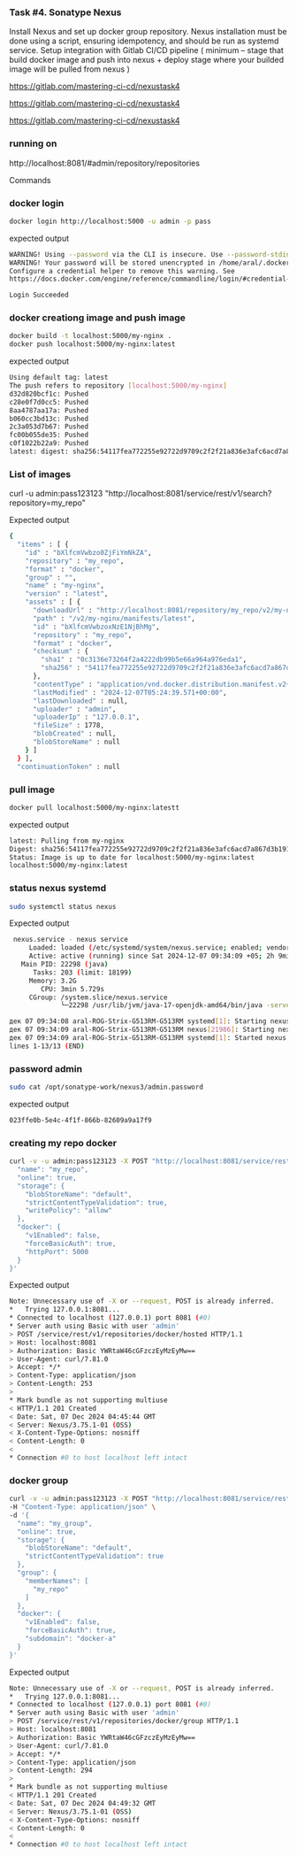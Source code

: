 ### Task #4. Sonatype Nexus

Install Nexus and set up docker group repository. Nexus installation must be done
using a script, ensuring idempotency, and should be run as systemd service.
Setup integration with Gitlab CI/CD pipeline ( minimum – stage that build docker
image and push into nexus + deploy stage where your builded image will be pulled
from nexus )


https://gitlab.com/mastering-ci-cd/nexustask4

https://gitlab.com/mastering-ci-cd/nexustask4

https://gitlab.com/mastering-ci-cd/nexustask4

### running on
http://localhost:8081/#admin/repository/repositories

Commands
### docker login
```bash
docker login http://localhost:5000 -u admin -p pass
```
expected output
```bash
WARNING! Using --password via the CLI is insecure. Use --password-stdin.
WARNING! Your password will be stored unencrypted in /home/aral/.docker/config.json.
Configure a credential helper to remove this warning. See
https://docs.docker.com/engine/reference/commandline/login/#credential-stores

Login Succeeded
```

### docker creationg image and push image
```bash
docker build -t localhost:5000/my-nginx .
docker push localhost:5000/my-nginx:latest
```

expected output
```bash
Using default tag: latest
The push refers to repository [localhost:5000/my-nginx]
d32d820bcf1c: Pushed 
c28e0f7d0cc5: Pushed 
8aa4787aa17a: Pushed 
b060cc3bd13c: Pushed 
2c3a053d7b67: Pushed 
fc00b055de35: Pushed 
c0f1022b22a9: Pushed 
latest: digest: sha256:54117fea772255e92722d9709c2f2f21a836e3afc6acd7a867d3b191e95b6915 size: 1778
```

### List of images
curl -u admin:pass123123 "http://localhost:8081/service/rest/v1/search?repository=my_repo"

Expected output
```bash
{
  "items" : [ {
    "id" : "bXlfcmVwbzo0ZjFiYmNkZA",
    "repository" : "my_repo",
    "format" : "docker",
    "group" : "",
    "name" : "my-nginx",
    "version" : "latest",
    "assets" : [ {
      "downloadUrl" : "http://localhost:8081/repository/my_repo/v2/my-nginx/manifests/latest",
      "path" : "/v2/my-nginx/manifests/latest",
      "id" : "bXlfcmVwbzoxNzE1NjBhMg",
      "repository" : "my_repo",
      "format" : "docker",
      "checksum" : {
        "sha1" : "0c3136e73264f2a4222db99b5e66a964a976eda1",
        "sha256" : "54117fea772255e92722d9709c2f2f21a836e3afc6acd7a867d3b191e95b6915"
      },
      "contentType" : "application/vnd.docker.distribution.manifest.v2+json",
      "lastModified" : "2024-12-07T05:24:39.571+00:00",
      "lastDownloaded" : null,
      "uploader" : "admin",
      "uploaderIp" : "127.0.0.1",
      "fileSize" : 1778,
      "blobCreated" : null,
      "blobStoreName" : null
    } ]
  } ],
  "continuationToken" : null
```

### pull image
```bash
docker pull localhost:5000/my-nginx:latestt
```
expected output
```bash
latest: Pulling from my-nginx
Digest: sha256:54117fea772255e92722d9709c2f2f21a836e3afc6acd7a867d3b191e95b6915
Status: Image is up to date for localhost:5000/my-nginx:latest
localhost:5000/my-nginx:latest
```


### status nexus systemd
```bash
sudo systemctl status nexus
```
Expected output
```bash
 nexus.service - nexus service
     Loaded: loaded (/etc/systemd/system/nexus.service; enabled; vendor preset:>
     Active: active (running) since Sat 2024-12-07 09:34:09 +05; 2h 9min ago
   Main PID: 22298 (java)
      Tasks: 203 (limit: 18199)
     Memory: 3.2G
        CPU: 3min 5.729s
     CGroup: /system.slice/nexus.service
             └─22298 /usr/lib/jvm/java-17-openjdk-amd64/bin/java -server -Dinst>

дек 07 09:34:08 aral-ROG-Strix-G513RM-G513RM systemd[1]: Starting nexus service>
дек 07 09:34:09 aral-ROG-Strix-G513RM-G513RM nexus[21986]: Starting nexus
дек 07 09:34:09 aral-ROG-Strix-G513RM-G513RM systemd[1]: Started nexus service.
lines 1-13/13 (END)
```


### password admin
```bash
sudo cat /opt/sonatype-work/nexus3/admin.password
```
expected output
```bash
023ffe0b-5e4c-4f1f-866b-82609a9a17f9
```

### creating my repo docker
```bash
curl -v -u admin:pass123123 -X POST "http://localhost:8081/service/rest/v1/repositories/docker/hosted" -H "Content-Type: application/json" -d '{
  "name": "my_repo",
  "online": true,
  "storage": {
    "blobStoreName": "default",
    "strictContentTypeValidation": true,
    "writePolicy": "allow"
  },
  "docker": {
    "v1Enabled": false,
    "forceBasicAuth": true,
    "httpPort": 5000
  }
}'
```
Expected output
```bash
Note: Unnecessary use of -X or --request, POST is already inferred.
*   Trying 127.0.0.1:8081...
* Connected to localhost (127.0.0.1) port 8081 (#0)
* Server auth using Basic with user 'admin'
> POST /service/rest/v1/repositories/docker/hosted HTTP/1.1
> Host: localhost:8081
> Authorization: Basic YWRtaW46cGFzczEyMzEyMw==
> User-Agent: curl/7.81.0
> Accept: */*
> Content-Type: application/json
> Content-Length: 253
> 
* Mark bundle as not supporting multiuse
< HTTP/1.1 201 Created
< Date: Sat, 07 Dec 2024 04:45:44 GMT
< Server: Nexus/3.75.1-01 (OSS)
< X-Content-Type-Options: nosniff
< Content-Length: 0
< 
* Connection #0 to host localhost left intact
```

### docker group
```bash
curl -v -u admin:pass123123 -X POST "http://localhost:8081/service/rest/v1/repositories/docker/group" \ 
-H "Content-Type: application/json" \
-d '{
  "name": "my_group",
  "online": true,
  "storage": {
    "blobStoreName": "default",
    "strictContentTypeValidation": true
  },
  "group": {
    "memberNames": [
      "my_repo"
    ]
  },
  "docker": {
    "v1Enabled": false,
    "forceBasicAuth": true,
    "subdomain": "docker-a"
  }
}'
```
Expected output
```bash
Note: Unnecessary use of -X or --request, POST is already inferred.
*   Trying 127.0.0.1:8081...
* Connected to localhost (127.0.0.1) port 8081 (#0)
* Server auth using Basic with user 'admin'
> POST /service/rest/v1/repositories/docker/group HTTP/1.1
> Host: localhost:8081
> Authorization: Basic YWRtaW46cGFzczEyMzEyMw==
> User-Agent: curl/7.81.0
> Accept: */*
> Content-Type: application/json
> Content-Length: 294
> 
* Mark bundle as not supporting multiuse
< HTTP/1.1 201 Created
< Date: Sat, 07 Dec 2024 04:49:32 GMT
< Server: Nexus/3.75.1-01 (OSS)
< X-Content-Type-Options: nosniff
< Content-Length: 0
< 
* Connection #0 to host localhost left intact
```


